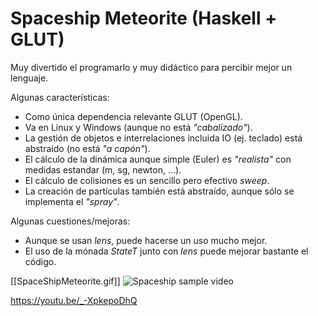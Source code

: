 # Spaceship Meteorite (Haskell + GLUT)

Muy divertido el programarlo y muy didáctico para percibir mejor un lenguaje.

Algunas características:

* Como única dependencia relevante GLUT (OpenGL).
* Va en Linux y Windows (aunque no está _"cabalizado"_).
* La gestión de objetos e interrelaciones incluida IO (ej. teclado) está abstraído (no está _"a capón"_).
* El cálculo de la dinámica aunque simple (Euler) es _"realista"_ con medidas estandar (m, sg, newton, ...).
* El cálculo de colisiones es un sencillo pero efectivo _sweep_.
* La creación de partículas también está abstraído, aunque sólo se implementa el _"spray"_.

Algunas cuestiones/mejoras:

* Aunque se usan _lens_, puede hacerse un uso mucho mejor.
* El uso de la mónada _StateT_ junto con _lens_ puede mejorar bastante el código.

[[SpaceShipMeteorite.gif]]
![Spaceship sample video](/SpaceShipMeteorite.gif?raw=true "Sample video")

https://youtu.be/_-XpkepoDhQ


